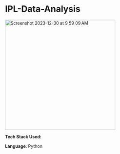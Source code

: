 # IPL-Data-Analysis

<img width="361" alt="Screenshot 2023-12-30 at 9 59 09 AM" src="https://github.com/jasumonga17/IPL-Data-Analysis/assets/76562774/28342944-e64b-4258-aa75-fa2c4771010f">

**Tech Stack Used:**

**Language**: Python






